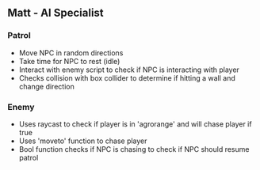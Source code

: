 ## Matt - AI Specialist

### Patrol 

* Move NPC in random directions
* Take time for NPC to rest (idle)
* Interact with enemy script to check if NPC is interacting with player
* Checks collision with box collider to determine if hitting a wall and change direction

### Enemy

* Uses raycast to check if player is in 'agrorange' and will chase player if true
* Uses 'moveto' function to chase player
* Bool function checks if NPC is chasing to check if NPC should resume patrol
